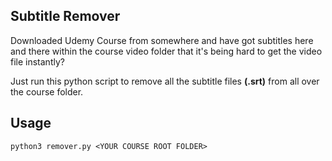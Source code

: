 ## Subtitle Remover

Downloaded Udemy Course from somewhere and have got subtitles here and there within the course video folder
that it's being hard to get the video file instantly?

Just run this python script to remove all the subtitle files **(.srt)** from all over the course folder.

## Usage

```
python3 remover.py <YOUR COURSE ROOT FOLDER>
```